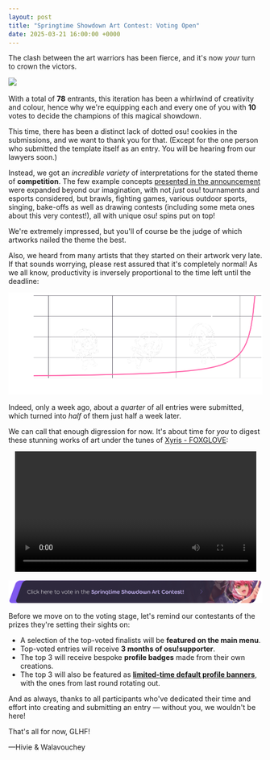 ```yaml
---
layout: post
title: "Springtime Showdown Art Contest: Voting Open"
date: 2025-03-21 16:00:00 +0000
---
```


The clash between the art warriors has been fierce, and it's now *your* turn to crown the victors.

![](/wiki/shared/news/2025-02-28-springtime-showdown-art-contest/banner.jpg)

With a total of **78** entrants, this iteration has been a whirlwind of creativity and colour, hence why we're equipping each and every one of you with **10** votes to decide the champions of this magical showdown.

This time, there has been a distinct lack of dotted osu! cookies in the submissions, and we want to thank you for that. (Except for the one person who submitted the template itself as an entry. You will be hearing from our lawyers soon.)

Instead, we got an *incredible variety* of interpretations for the stated theme of **competition**. The few example concepts [presented in the announcement](https://osu.ppy.sh/home/news/2025-02-28-springtime-showdown-art-contest) were expanded beyond our imagination, with not *just* osu! tournaments and esports considered, but brawls, fighting games, various outdoor sports, singing, bake-offs as well as drawing contests (including some meta ones about this very contest!), all with unique osu! spins put on top!

We're extremely impressed, but you'll of course be the judge of which artworks nailed the theme the best.

Also, we heard from many artists that they started on their artwork very late. If that sounds worrying, please rest assured that it's completely normal! As we all know, productivity is inversely proportional to the time left until the deadline:

![Graph of productivity vs. time until deadline](/wiki/shared/news/2025-03-21-springtime-showdown-art-voting/graph.png)

Indeed, only a week ago, about a *quarter* of all entries were submitted, which turned into *half* of them just half a week later.

We can call that enough digression for now. It's about time for *you* to digest these stunning works of art under the tunes of [Xyris - FOXGLOVE](https://osu.ppy.sh/beatmapsets/2318030):

<div align="center" class="osu-md__paragraph">
    <video width="95%" controls>
        <source src="https://assets.ppy.sh/contests/242/spring2025-voting.mp4" type="video/mp4" preload="none">
    </video>
</div>

[![Click here to vote in the Springtime Showdown Art Contest!](/wiki/shared/news/2025-03-21-springtime-showdown-art-voting/voting-banner.png)](https://osu.ppy.sh/community/contests/242)

Before we move on to the voting stage, let's remind our contestants of the prizes they're setting their sights on:

- A selection of the top-voted finalists will be **featured on the main menu**.
- Top-voted entries will receive **3 months of osu!supporter**.
- The top 3 will receive bespoke **profile badges** made from their own creations.
- The top 3 will also be featured as [**limited-time default profile banners**](https://osu.ppy.sh/home/news/2024-07-15-aerial-antics-art-results#new-profile-customisations), with the ones from last round rotating out.

And as always, thanks to all participants who've dedicated their time and effort into creating and submitting an entry — without you, we wouldn't be here!

That's all for now, GLHF!

—Hivie & Walavouchey
